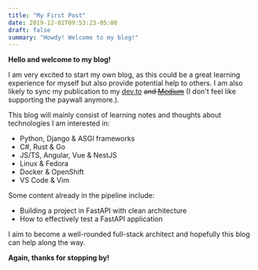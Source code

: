 ```yaml
---
title: "My First Post"
date: 2019-12-02T09:53:23-05:00
draft: false
summary: "Howdy! Welcome to my blog!"
---
```


**Hello and welcome to my blog!**

I am very excited to start my own blog, as this could be a great learning experience for myself but also provide potential help to others. I am also likely to sync my publication to my [dev.to](https://dev.to/hymanzhan) ~~and [Medium](https://medium.com/@zhanxucong)~~ (I don't feel like supporting the paywall anymore.).

This blog will mainly consist of learning notes and thoughts about technologies I am interested in:

- Python, Django & ASGI frameworks
- C#, Rust & Go
- JS/TS, Angular, Vue & NestJS
- Linux & Fedora
- Docker & OpenShift
- VS Code & Vim

Some content already in the pipeline include:

- Building a project in FastAPI with clean architecture
- How to effectively test a FastAPI application

I aim to become a well-rounded full-stack architect and hopefully this blog can help along the way.

**Again, thanks for stopping by!**
